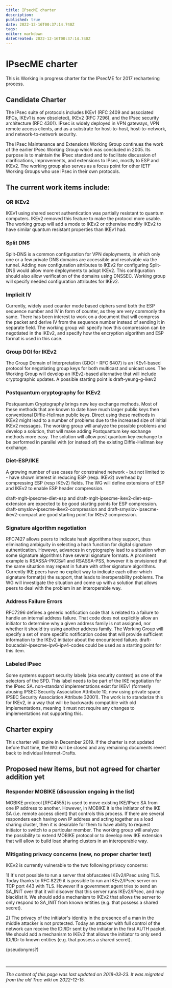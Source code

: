 ```yaml
---
title: IPsecME charter
description: 
published: true
date: 2022-12-16T00:37:14.740Z
tags: 
editor: markdown
dateCreated: 2022-12-16T00:37:14.740Z
---
```


# IPsecME charter

This is Working in progress charter for the IPsecME for 2017 rechartering process.

## Candidate Charter

The IPsec suite of protocols includes IKEv1 (RFC 2409 and associated RFCs, IKEv1 is now obsoleted), IKEv2 (RFC 7296), and the IPsec security architecture (RFC 4301). IPsec is widely deployed in VPN gateways, VPN remote access clients, and as a substrate for host-to-host, host-to-network, and network-to-network security.

The IPsec Maintenance and Extensions Working Group continues the work of the earlier IPsec Working Group which was concluded in 2005. Its purpose is to maintain the IPsec standard and to facilitate discussion of clarifications, improvements, and extensions to IPsec, mostly to ESP and IKEv2. The working group also serves as a focus point for other IETF Working Groups who use IPsec in their own protocols.

##  The current work items include:

###  QR IKEv2

IKEv1 using shared secret authentication was partially resistant to quantum computers. IKEv2 removed this feature to make the protocol more usable. The working group will add a mode to IKEv2 or otherwise modify IKEv2 to have similar quantum resistant properties than IKEv1 had.

###  Split DNS

Split-DNS is a common configuration for VPN deployments, in which only one or a few private DNS domains are accessible and resolvable via the tunnel. Adding new configuration attributes to IKEv2 for configuring Split-DNS would allow more deployments to adopt IKEv2. This configuration should also allow verification of the domains using DNSSEC. Working group will specify needed configuration attributes for IKEv2.

###  Implicit IV

Currently, widely used counter mode based ciphers send both the ESP sequence number and IV in form of counter, as they are very commonly the same. There has been interest to work on a document that will compress the packet and derive IV from the sequence number instead of sending it in separate field. The working group will specify how this compression can be negotiated in the IKEv2, and specify how the encryption algorithm and ESP format is used in this case.

###  Group DOI for IKEv2

The Group Domain of Interpretation (GDOI - RFC 6407) is an IKEv1-based protocol for negotiating group keys for both multicast and unicast uses. The Working Group will develop an IKEv2-based alternative that will include cryptographic updates. A possible starting point is draft-yeung-g-ikev2

###  Postquantum cryptography for IKEv2

Postquantum Cryptography brings new key exchange methods. Most of these methods that are known to date have much larger public keys then conventional Diffie-Hellman public keys. Direct using these methods in IKEv2 might lead to a number of problems due to the increased size of initial IKEv2 messages. The working group will analyze the possible problems and develop a solution, that will make adding Postquantum key exchange methods more easy. The solution will allow post quantum key exchange to be performed in parallel with (or instead of) the existing Diffie-Hellman key exchange.

###  Diet-ESP/IKE

A growing number of use cases for constrained network - but not limited to - have shown interest in reducing ESP (resp. IKEv2) overhead by compressing ESP (resp IKEv2) fields. The WG will define extensions of ESP and IKEv2 to enable ESP header compression.

draft-mglt-ipsecme-diet-esp and draft-mglt-ipsecme-ikev2-diet-esp-extension are expected to be good starting points for ESP compression. draft-smyslov-ipsecme-ikev2-compression and draft-smyslov-ipsecme-ikev2-compact are good starting point for IKEv2 compression.

###  Signature algorithm negotiation

RFC7427 allows peers to indicate hash algorithms they support, thus eliminating ambiguity in selecting a hash function for digital signature authentication. However, advances in cryptography lead to a situation when some signature algorithms have several signature formats. A prominent example is RSASSA-PKCS#1 and RSASSA-PSS, however it is envisioned that the same situation may repeat in future with other signature algorithms. Currently IKE peers have no explicit way to indicate each other which signature format(s) the support, that leads to ineroperability problems. The WG will investigate the situation and come up with a solution that allows peers to deal with the problem in an interoperable way.

###  Address Failure Errors

RFC7296 defines a generic notification code that is related to a failure to handle an internal address failure. That code does not explicitly allow an initiator to determine why a given address family is not assigned, nor whether it should try using another address family. The Working Group will specify a set of more specific notification codes that will provide sufficient information to the IKEv2 initiator about the encountered failure. draft-boucadair-ipsecme-ipv6-ipv4-codes could be used as a starting point for this item.

###  Labeled IPsec

Some systems support security labels (aka security context) as one of the selectors of the SPD. This label needs to be part of the IKE negotiation for the IPsec SA. non-standard implementations exist for IKEv1 (formerly abusing IPSEC Security Association Attribute 10, now using private space IPSEC Security Association Attribute 32001). The work is to standarize this for IKEv2, in a way that will be backwards compatible with old implementations, meaning it must not require any changes to implementations not supporting this.

## Charter expiry

This charter will expire in December 2019. If the charter is not updated before that time, the WG will be closed and any remaining documents revert back to individual Internet-Drafts.

## Proposed new items, but not agreed for charter addition yet

###  Responder MOBIKE (discussion ongoing in the list)

MOBIKE protocol \[RFC4555\] is used to move existing IKE/IPsec SA from one IP address to another. However, in MOBIKE it is the initiator of the IKE SA (i.e. remote access client) that controls this process. If there are several responders each having own IP address and acting together as a load sharing cluster, then it is desirable for them to have ability to request initiator to switch to a particular member. The working group will analyze the possibility to extend MOBIKE protocol or to develop new IKE extension that will allow to build load sharing clusters in an interoperable way.

###  Mitigating privacy concerns (new, no proper charter text)

IKEv2 is currently vulnerable to the two following privacy concerns:

1\) It\'s not possible to run a server that obfuscates IKEv2/IPsec using TLS. Today thanks to RFC 8229 it is possible to run an IKEv2/IPsec server on TCP port 443 with TLS. However if a government agent tries to send an SA_INIT over that it will discover that this server runs IKEv2/IPsec, and may blacklist it. We should add a mechanism to IKEv2 that allows the server to only respond to SA_INIT from known entities (e.g. that possess a shared secret).

2\) The privacy of the initiator\'s identity in the presence of a man in the middle attacker is not protected. Today an attacker with full control of the network can receive the IDi/IDr sent by the initiator in the first AUTH packet. We should add a mechanism to IKEv2 that allows the initiator to only send IDi/IDr to known entities (e.g. that possess a shared secret).

(pseudonyms?)

&nbsp;
&nbsp;
&nbsp;

---

*The content of this page was last updated on 2018-03-23. It was migrated from the old Trac wiki on 2022-12-15.*